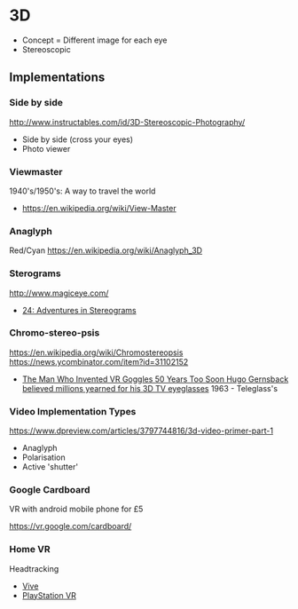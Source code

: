 # 3D

* Concept = Different image for each eye
* Stereoscopic

## Implementations

### Side by side
http://www.instructables.com/id/3D-Stereoscopic-Photography/
* Side by side (cross your eyes)
* Photo viewer

### Viewmaster
1940's/1950's: A way to travel the world
* https://en.wikipedia.org/wiki/View-Master

### Anaglyph
Red/Cyan
https://en.wikipedia.org/wiki/Anaglyph_3D

### Sterograms
http://www.magiceye.com/
* [24: Adventures in Stereograms](https://ironicsans.substack.com/p/24-adventures-in-stereograms?s=r)

### Chromo-stereo-psis
https://en.wikipedia.org/wiki/Chromostereopsis
https://news.ycombinator.com/item?id=31102152

* [The Man Who Invented VR Goggles 50 Years Too Soon Hugo Gernsback believed millions yearned for his 3D TV eyeglasses](https://spectrum.ieee.org/the-man-who-invented-vr-goggles-50-years-too-soon) 1963 - Teleglass's

### Video Implementation Types
https://www.dpreview.com/articles/3797744816/3d-video-primer-part-1
* Anaglyph
* Polarisation
* Active 'shutter'

### Google Cardboard

VR with android mobile phone for £5

https://vr.google.com/cardboard/

### Home VR
Headtracking
* [Vive](https://www.vive.com/uk/)
* [PlayStation VR](https://www.playstation.com/en-gb/explore/playstation-vr/)
